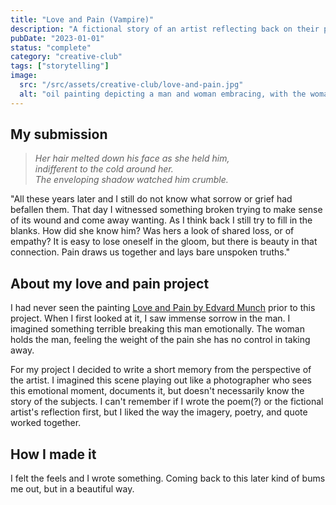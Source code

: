 ```yaml
---
title: "Love and Pain (Vampire)"
description: "A fictional story of an artist reflecting back on their painting's origins."
pubDate: "2023-01-01"
status: "complete"
category: "creative-club"
tags: ["storytelling"]
image:
  src: "/src/assets/creative-club/love-and-pain.jpg"
  alt: "oil painting depicting a man and woman embracing, with the woman kissing the man on his neck"
---
```


## My submission

> *Her hair melted down his face as she held him,*<br />
> *indifferent to the cold around her.*<br />
> *The enveloping shadow watched him crumble.*

"All these years later and I still do not know what sorrow or grief had befallen them. That day I witnessed something broken trying to make sense of its wound and come away wanting. As I think back I still try to fill in the blanks. How did she know him? Was hers a look of shared loss, or of empathy? It is easy to lose oneself in the gloom, but there is beauty in that connection. Pain draws us together and lays bare unspoken truths."

## About my love and pain project

I had never seen the painting [Love and Pain by Edvard Munch](https://en.wikipedia.org/wiki/Love_and_Pain_(Munch)) prior to this project. When I first looked at it, I saw immense sorrow in the man. I imagined something terrible breaking this man emotionally. The woman holds the man, feeling the weight of the pain she has no control in taking away.

For my project I decided to write a short memory from the perspective of the artist. I imagined this scene playing out like a photographer who sees this emotional moment, documents it, but doesn't necessarily know the story of the subjects. I can't remember if I wrote the poem(?) or the fictional artist's reflection first, but I liked the way the imagery, poetry, and quote worked together.

## How I made it

I felt the feels and I wrote something. Coming back to this later kind of bums me out, but in a beautiful way.
